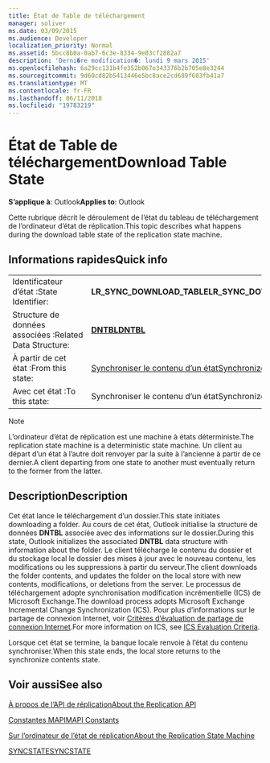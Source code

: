 ```yaml
---
title: État de Table de téléchargement
manager: soliver
ms.date: 03/09/2015
ms.audience: Developer
localization_priority: Normal
ms.assetid: 5bcc8b0a-0ab7-6c3e-8334-9e83cf2882a7
description: 'Derni�re modification�: lundi 9 mars 2015'
ms.openlocfilehash: 6a29cc131b4fe352b067e343376b2b705e8e3244
ms.sourcegitcommit: 9d60cd82b5413446e5bc8ace2cd689f683fb41a7
ms.translationtype: MT
ms.contentlocale: fr-FR
ms.lasthandoff: 06/11/2018
ms.locfileid: "19783219"
---
```

# <a name="download-table-state"></a><span data-ttu-id="29e29-103">État de Table de téléchargement</span><span class="sxs-lookup"><span data-stu-id="29e29-103">Download Table State</span></span>

  
  
<span data-ttu-id="29e29-104">**S’applique à**: Outlook</span><span class="sxs-lookup"><span data-stu-id="29e29-104">**Applies to**: Outlook</span></span> 
  
 <span data-ttu-id="29e29-105">Cette rubrique décrit le déroulement de l’état du tableau de téléchargement de l’ordinateur d’état de réplication.</span><span class="sxs-lookup"><span data-stu-id="29e29-105">This topic describes what happens during the download table state of the replication state machine.</span></span> 
  
## <a name="quick-info"></a><span data-ttu-id="29e29-106">Informations rapides</span><span class="sxs-lookup"><span data-stu-id="29e29-106">Quick info</span></span>

|||
|:-----|:-----|
|<span data-ttu-id="29e29-107">Identificateur d’état :</span><span class="sxs-lookup"><span data-stu-id="29e29-107">State Identifier:</span></span>  <br/> |<span data-ttu-id="29e29-108">**LR_SYNC_DOWNLOAD_TABLE**</span><span class="sxs-lookup"><span data-stu-id="29e29-108">**LR_SYNC_DOWNLOAD_TABLE**</span></span> <br/> |
|<span data-ttu-id="29e29-109">Structure de données associées :</span><span class="sxs-lookup"><span data-stu-id="29e29-109">Related Data Structure:</span></span>  <br/> |<span data-ttu-id="29e29-110">**[DNTBL](dntbl.md)**</span><span class="sxs-lookup"><span data-stu-id="29e29-110">**[DNTBL](dntbl.md)**</span></span> <br/> |
|<span data-ttu-id="29e29-111">À partir de cet état :</span><span class="sxs-lookup"><span data-stu-id="29e29-111">From this state:</span></span>  <br/> |[<span data-ttu-id="29e29-112">Synchroniser le contenu d’un état</span><span class="sxs-lookup"><span data-stu-id="29e29-112">Synchronize contents state</span></span>](synchronize-contents-state.md) <br/> |
|<span data-ttu-id="29e29-113">Avec cet état :</span><span class="sxs-lookup"><span data-stu-id="29e29-113">To this state:</span></span>  <br/> |<span data-ttu-id="29e29-114">Synchroniser le contenu d’un état</span><span class="sxs-lookup"><span data-stu-id="29e29-114">Synchronize contents state</span></span>  <br/> |
   
> [!NOTE]
> <span data-ttu-id="29e29-115">L’ordinateur d’état de réplication est une machine à états déterministe.</span><span class="sxs-lookup"><span data-stu-id="29e29-115">The replication state machine is a deterministic state machine.</span></span> <span data-ttu-id="29e29-116">Un client au départ d’un état à l’autre doit renvoyer par la suite à l’ancienne à partir de ce dernier.</span><span class="sxs-lookup"><span data-stu-id="29e29-116">A client departing from one state to another must eventually return to the former from the latter.</span></span> 
  
## <a name="description"></a><span data-ttu-id="29e29-117">Description</span><span class="sxs-lookup"><span data-stu-id="29e29-117">Description</span></span>

<span data-ttu-id="29e29-118">Cet état lance le téléchargement d’un dossier.</span><span class="sxs-lookup"><span data-stu-id="29e29-118">This state initiates downloading a folder.</span></span> <span data-ttu-id="29e29-119">Au cours de cet état, Outlook initialise la structure de données **DNTBL** associée avec des informations sur le dossier.</span><span class="sxs-lookup"><span data-stu-id="29e29-119">During this state, Outlook initializes the associated **DNTBL** data structure with information about the folder.</span></span> <span data-ttu-id="29e29-120">Le client télécharge le contenu du dossier et du stockage local le dossier des mises à jour avec le nouveau contenu, les modifications ou les suppressions à partir du serveur.</span><span class="sxs-lookup"><span data-stu-id="29e29-120">The client downloads the folder contents, and updates the folder on the local store with new contents, modifications, or deletions from the server.</span></span> <span data-ttu-id="29e29-121">Le processus de téléchargement adopte synchronisation modification incrémentielle (ICS) de Microsoft Exchange.</span><span class="sxs-lookup"><span data-stu-id="29e29-121">The download process adopts Microsoft Exchange Incremental Change Synchronization (ICS).</span></span> <span data-ttu-id="29e29-122">Pour plus d’informations sur le partage de connexion Internet, voir [Critères d’évaluation de partage de connexion Internet](http://msdn.microsoft.com/fr-fr/library/aa579252%28EXCHG.80%29.aspx).</span><span class="sxs-lookup"><span data-stu-id="29e29-122">For more information on ICS, see [ICS Evaluation Criteria](http://msdn.microsoft.com/fr-fr/library/aa579252%28EXCHG.80%29.aspx).</span></span>
  
<span data-ttu-id="29e29-123">Lorsque cet état se termine, la banque locale renvoie à l’état du contenu synchroniser.</span><span class="sxs-lookup"><span data-stu-id="29e29-123">When this state ends, the local store returns to the synchronize contents state.</span></span>
  
## <a name="see-also"></a><span data-ttu-id="29e29-124">Voir aussi</span><span class="sxs-lookup"><span data-stu-id="29e29-124">See also</span></span>



[<span data-ttu-id="29e29-125">À propos de l’API de réplication</span><span class="sxs-lookup"><span data-stu-id="29e29-125">About the Replication API</span></span>](about-the-replication-api.md)
  
[<span data-ttu-id="29e29-126">Constantes MAPI</span><span class="sxs-lookup"><span data-stu-id="29e29-126">MAPI Constants</span></span>](mapi-constants.md)
  
[<span data-ttu-id="29e29-127">Sur l’ordinateur de l’état de réplication</span><span class="sxs-lookup"><span data-stu-id="29e29-127">About the Replication State Machine</span></span>](about-the-replication-state-machine.md)
  
[<span data-ttu-id="29e29-128">SYNCSTATE</span><span class="sxs-lookup"><span data-stu-id="29e29-128">SYNCSTATE</span></span>](syncstate.md)

